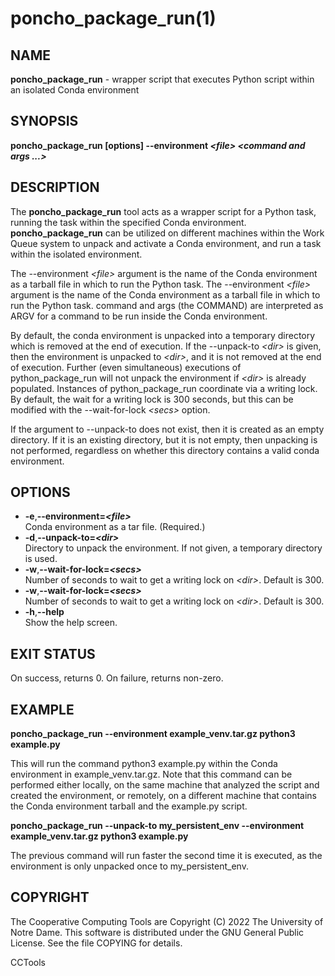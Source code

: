 






















# poncho_package_run(1)

## NAME

**poncho_package_run** - wrapper script that executes Python script within an isolated Conda environment

## SYNOPSIS

**poncho_package_run [options] --environment _&lt;file&gt;_ _&lt;command and args ...&gt;_**

## DESCRIPTION

The **poncho_package_run** tool acts as a wrapper script for a Python task, running the task within the specified Conda environment. **poncho_package_run** can be utilized on different machines within the Work Queue system to unpack and activate a Conda environment, and run a task within the isolated environment.

The --environment _&lt;file&gt;_ argument is the name of the Conda environment as a tarball file in which to run the Python task.
The --environment _&lt;file&gt;_ argument is the name of the Conda environment as a tarball file in which to run the Python task.
command and args (the COMMAND) are interpreted as ARGV for a command to be run inside the Conda environment.

By default, the conda environment is unpacked into a temporary directory which is removed at the end of execution. If the --unpack-to _&lt;dir&gt;_ is given, then the environment is unpacked to _&lt;dir&gt;_, and it is not removed at the end of execution. Further (even simultaneous) executions of python_package_run will not unpack the environment if _&lt;dir&gt;_ is already populated. Instances of python_package_run coordinate via a writing lock. By default, the wait for a writing lock is 300 seconds, but this can be modified with the --wait-for-lock _&lt;secs&gt;_ option.

If the argument to --unpack-to does not exist, then it is created as an empty directory. If it is an existing directory, but it is not empty, then unpacking is not performed, regardless on whether this directory contains a valid conda environment.


## OPTIONS 


- **-e**,**--environment=_&lt;file&gt;_**<br />   Conda environment as a tar file. (Required.)
- **-d**,**--unpack-to=_&lt;dir&gt;_**<br />      Directory to unpack the environment. If not given, a temporary directory is used.
- **-w**,**--wait-for-lock=_&lt;secs&gt;_**<br /> Number of seconds to wait to get a writing lock on _&lt;dir&gt;_. Default is 300.
- **-w**,**--wait-for-lock=_&lt;secs&gt;_**<br /> Number of seconds to wait to get a writing lock on _&lt;dir&gt;_. Default is 300.
- **-h**,**--help**<br />                Show the help screen.

## EXIT STATUS

On success, returns 0. On failure, returns non-zero.

## EXAMPLE

**poncho_package_run --environment example_venv.tar.gz python3 example.py**

This will run the command python3 example.py within the Conda environment in example_venv.tar.gz. Note that this command can be performed either locally, on the same machine that analyzed the script and created the environment, or remotely, on a different machine that contains the Conda environment tarball and the example.py script.

**poncho_package_run --unpack-to my_persistent_env --environment example_venv.tar.gz python3 example.py**

The previous command will run faster the second time it is executed, as the environment is only unpacked once to my_persistent_env.


## COPYRIGHT

The Cooperative Computing Tools are Copyright (C) 2022 The University of Notre Dame.  This software is distributed under the GNU General Public License.  See the file COPYING for details.

CCTools
